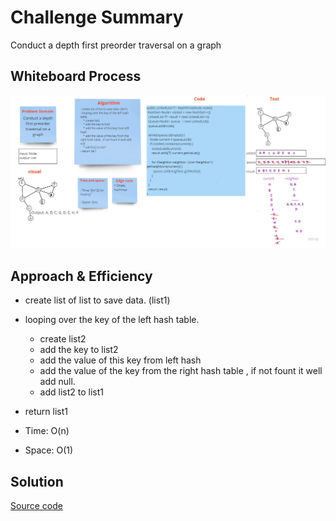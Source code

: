 # Challenge Summary
<!-- Description of the challenge -->

Conduct a depth first preorder traversal on a graph

## Whiteboard Process
<!-- Embedded whiteboard image -->

![wb](graph-depth-first.jpg)
## Approach & Efficiency
<!-- What approach did you take? Why? What is the Big O space/time for this approach? -->

- create list of list to save data. (list1)
- looping over the key of the left hash table.
  * create list2
  * add the key to list2
  * add the value of this key from left hash
  * add the value of the key from the right hash table , if not fount it well add null.
  * add list2 to list1
- return list1



- Time: O(n)

- Space: O(1)

## Solution
<!-- Show how to run your code, and examples of it in action -->

[ Source code ](https://github.com/Hiba-Almade/data-structures-and-algorithms/blob/main/java/graph/app/src/main/java/graph/Graph.java)
